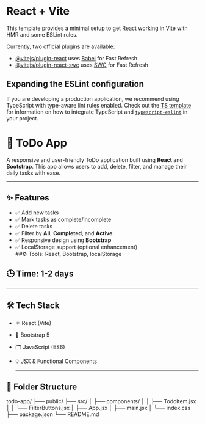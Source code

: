 # React + Vite

This template provides a minimal setup to get React working in Vite with HMR and some ESLint rules.

Currently, two official plugins are available:

- [@vitejs/plugin-react](https://github.com/vitejs/vite-plugin-react/blob/main/packages/plugin-react) uses [Babel](https://babeljs.io/) for Fast Refresh
- [@vitejs/plugin-react-swc](https://github.com/vitejs/vite-plugin-react/blob/main/packages/plugin-react-swc) uses [SWC](https://swc.rs/) for Fast Refresh

## Expanding the ESLint configuration

If you are developing a production application, we recommend using TypeScript with type-aware lint rules enabled. Check out the [TS template](https://github.com/vitejs/vite/tree/main/packages/create-vite/template-react-ts) for information on how to integrate TypeScript and [`typescript-eslint`](https://typescript-eslint.io) in your project.

# 📝 ToDo App

A responsive and user-friendly ToDo application built using **React** and **Bootstrap**. This app allows users to add, delete, filter, and manage their daily tasks with ease.

---


## ✨ Features

- ✅ Add new tasks
- ✅ Mark tasks as complete/incomplete
- ✅ Delete tasks
- ✅ Filter by **All**, **Completed**, and **Active**
- ✅ Responsive design using **Bootstrap**
- ✅ LocalStorage support (optional enhancement)
  <br>
 ##⚙️ Tools: React, Bootstrap, localStorage
  <br>
## 🕒 Time: 1-2 days
---

## 🛠️ Tech Stack

- ⚛️ React (Vite)
- 🎨 Bootstrap 5
- 🗂️ JavaScript (ES6)
- 💡 JSX & Functional Components

  ---

## 📁 Folder Structure

todo-app/
├── public/
├── src/
│ ├── components/
│ │ ├── TodoItem.jsx
│ │ └── FilterButtons.jsx
│ ├── App.jsx
│ ├── main.jsx
│ └── index.css
├── package.json
└── README.md
